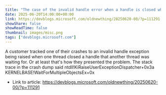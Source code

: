 ```yaml
---
title: "The case of the invalid handle error when a handle is closed while a thread is waiting on it"
date: 2025-06-20T14:00:00+00:00
link: https://devblogs.microsoft.com/oldnewthing/20250620-00/?p=111291
showShare: false
showReadTime: false
thumbnail: images/misc.png
tags: ["devblogs.microsoft.com"]
---
```

A customer tracked one of their crashes to an invalid handle exception being raised when one thread closed a handle that another thread was waiting for. Or at least that's how they presented the problem. The stack trace in the crash dump said ntdll!KiRaiseUserExceptionDispatcher+0x3a KERNELBASE!WaitForMultipleObjectsEx+0x

- Link to article: https://devblogs.microsoft.com/oldnewthing/20250620-00/?p=111291